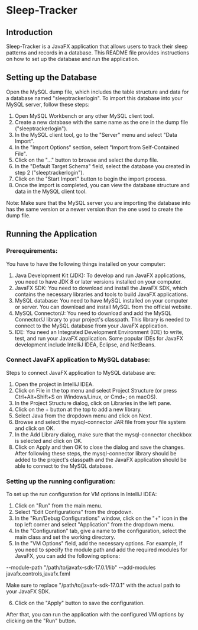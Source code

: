 # Sleep-Tracker

## Introduction

Sleep-Tracker is a JavaFX application that allows users to track their sleep patterns and records in a database. This README file provides instructions on how to set up the database and run the application.


## Setting up the Database
Open the MySQL dump file, which includes the table structure and data for a database named "sleeptrackerlogin". To import this database into your MySQL server, follow these steps:

1. Open MySQL Workbench or any other MySQL client tool.
2. Create a new database with the same name as the one in the dump file ("sleeptrackerlogin").
3. In the MySQL client tool, go to the "Server" menu and select "Data Import".
4. In the "Import Options" section, select "Import from Self-Contained File".
5. Click on the "..." button to browse and select the dump file.
6. In the "Default Target Schema" field, select the database you created in step 2 ("sleeptrackerlogin").
7. Click on the "Start Import" button to begin the import process.
8. Once the import is completed, you can view the database structure and data in the MySQL client tool.

Note: Make sure that the MySQL server you are importing the database into has the same version or a newer version than the one used to create the dump file.


## Running the Application
### Prerequirements:
You have to have the following things installed on your computer:
1. Java Development Kit (JDK): To develop and run JavaFX applications, you need to have JDK 8 or later versions installed on your computer.
2. JavaFX SDK: You need to download and install the JavaFX SDK, which contains the necessary libraries and tools to build JavaFX applications.
3. MySQL database: You need to have MySQL installed on your computer or server. You can download and install MySQL from the official website.
4. MySQL Connector/J: You need to download and add the MySQL Connector/J library to your project's classpath. This library is needed to connect to the MySQL database from your JavaFX application.
5. IDE: You need an Integrated Development Environment (IDE) to write, test, and run your JavaFX application. Some popular IDEs for JavaFX development include IntelliJ IDEA, Eclipse, and NetBeans.


### Connect  JavaFX application to MySQL database:
Steps to connect JavaFX application to MySQL database are:
1. Open the project in IntelliJ IDEA.
2. Click on File in the top menu and select Project Structure (or press Ctrl+Alt+Shift+S on Windows/Linux, or Cmd+; on macOS).
3. In the Project Structure dialog, click on Libraries in the left pane.
4. Click on the + button at the top to add a new library.
5. Select Java from the dropdown menu and click on Next.
6. Browse and select the mysql-connector JAR file from your file system and click on OK.
7. In the Add Library dialog, make sure that the mysql-connector checkbox is selected and click on OK.
8. Click on Apply and then OK to close the dialog and save the changes.
After following these steps, the mysql-connector library should be added to the project's classpath and the JavaFX application should be able to connect to the MySQL database.

### Setting up the running configuration:
To set up the run configuration for VM options in IntelliJ IDEA:

1. Click on "Run" from the main menu.
2. Select "Edit Configurations" from the dropdown.
3. In the "Run/Debug Configurations" window, click on the "+" icon in the top left corner and select "Application" from the dropdown menu.
4. In the "Configuration" tab, give a name to the configuration, select the main class and set the working directory.
5. In the "VM Options" field, add the necessary options. For example, if you need to specify the module path and add the required modules for JavaFX, you can add the following options:

--module-path "/path/to/javafx-sdk-17.0.1/lib" --add-modules javafx.controls,javafx.fxml

Make sure to replace "/path/to/javafx-sdk-17.0.1" with the actual path to your JavaFX SDK.

6. Click on the "Apply" button to save the configuration.

After that, you can run the application with the configured VM options by clicking on the "Run" button.

